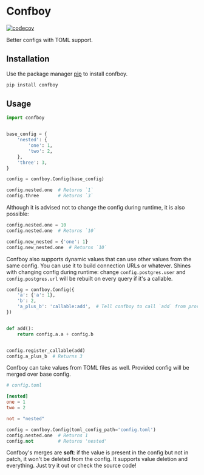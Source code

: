 # Confboy

[![codecov](https://codecov.io/gh/Euromance/confboy/branch/master/graph/badge.svg?token=O5LFEZO8WM)](https://codecov.io/gh/Euromance/confboy)

Better configs with TOML support.

## Installation

Use the package manager [pip](https://pip.pypa.io/en/stable/) to install confboy.

```bash
pip install confboy
```

## Usage

```python
import confboy


base_config = {
    'nested': {
        'one': 1,
        'two': 2,
    },
    'three': 3,
}

config = confboy.Config(base_config)

config.nested.one  # Returns `1`
config.three       # Returns `3`
```

Although it is advised not to change the config
during runtime, it is also possible:

```python
config.nested.one = 10
config.nested.one  # Returns `10`

config.new_nested = {'one': 1}
config.new_nested.one  # Returns `10`
```

Confboy also supports dynamic values
that can use other values from the same config.
You can use it to build connection URLs or whatever.
Shines with changing config during runtime:
change `config.postgres.user` and `config.postgres.url`
will be rebuilt on every query if it's a callable.

```python
config = confboy.Config({
    'a': {'a': 1},
    'b': 2,
    'a_plus_b': 'callable:add',  # Tell confboy to call `add` from provided callables
})


def add():
    return config.a.a + config.b


config.register_callable(add)
config.a_plus_b  # Returns 3
```

Confboy can take values from TOML files as well.
Provided config will be merged over base config.

```toml
# config.toml

[nested]
one = 1
two = 2

not = "nested"
```

```python
config = confboy.Config(toml_config_path='config.toml')
config.nested.one  # Returns 1
config.not         # Returns 'nested'
```

Confboy's merges are __soft__: if the value
is present in the config but not in patch,
it won't be deleted from the config.
It supports value deletion and everything.
Just try it out or check the source code!
